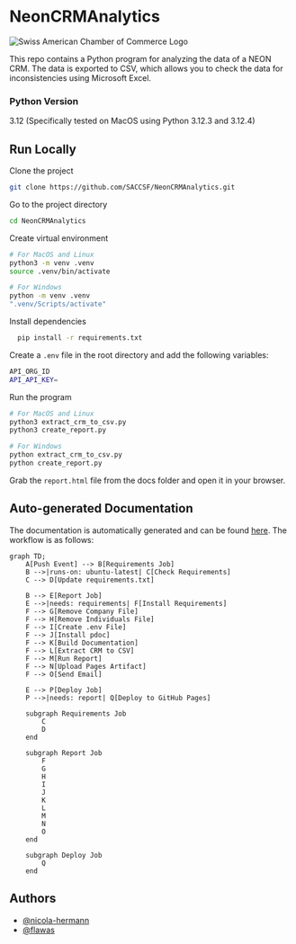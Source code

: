 
# NeonCRMAnalytics
![Swiss American Chamber of Commerce Logo](https://saccsf.com/wp-content/uploads/2015/05/saccsf-logo.jpg)

This repo contains a Python program for analyzing the data of a NEON CRM. The data is exported to CSV, which allows you to check the data for inconsistencies using Microsoft Excel.

### Python Version
3.12 (Specifically tested on MacOS using Python 3.12.3 and 3.12.4)

## Run Locally

Clone the project

```bash
git clone https://github.com/SACCSF/NeonCRMAnalytics.git
```

Go to the project directory

```bash
cd NeonCRMAnalytics
```
Create virtual environment
```bash
# For MacOS and Linux
python3 -m venv .venv
source .venv/bin/activate

# For Windows
python -m venv .venv
".venv/Scripts/activate"
```

Install dependencies

```bash
  pip install -r requirements.txt
```

Create a `.env` file in the root directory and add the following variables:

```bash
API_ORG_ID
API_API_KEY=
```

Run the program

```bash
# For MacOS and Linux
python3 extract_crm_to_csv.py 
python3 create_report.py

# For Windows
python extract_crm_to_csv.py 
python create_report.py
```

Grab the `report.html` file from the docs folder and open it in your browser.

## Auto-generated Documentation
The documentation is automatically generated and can be found [here](https://saccsf.github.io/NeonCRMAnalytics/). The workflow is as follows:

```mermaid
graph TD;
    A[Push Event] --> B[Requirements Job]
    B -->|runs-on: ubuntu-latest| C[Check Requirements]
    C --> D[Update requirements.txt]

    B --> E[Report Job]
    E -->|needs: requirements| F[Install Requirements]
    F --> G[Remove Company File]
    F --> H[Remove Individuals File]
    F --> I[Create .env File]
    F --> J[Install pdoc]
    F --> K[Build Documentation]
    F --> L[Extract CRM to CSV]
    F --> M[Run Report]
    F --> N[Upload Pages Artifact]
    F --> O[Send Email]

    E --> P[Deploy Job]
    P -->|needs: report| Q[Deploy to GitHub Pages]

    subgraph Requirements Job
        C
        D
    end

    subgraph Report Job
        F
        G
        H
        I
        J
        K
        L
        M
        N
        O
    end

    subgraph Deploy Job
        Q
    end
```

## Authors

- [@nicola-hermann](https://github.com/nicola-hermann)
- [@flawas](https://github.com/flawas)

